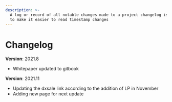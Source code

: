 ```yaml
---
description: >-
  A log or record of all notable changes made to a project changelog is provided
  to make it easier to read timestamp changes
---
```


# Changelog

**Version**: 2021.8

* Whitepaper updated to gitbook

**Version**: 2021.11

* Updating the dxsale link according to the addition of LP in November
* Adding new page for next update
